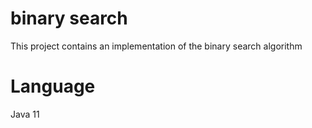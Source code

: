 # binary search
This project contains an implementation of the binary search algorithm

# Language 
Java 11
